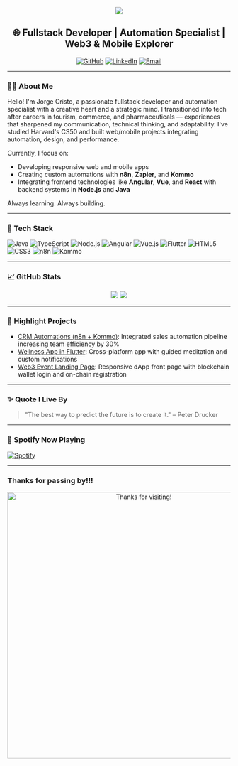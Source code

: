 <!-- Banner Animado -->
<p align="center">
  <img src="https://capsule-render.vercel.app/api?text=Hi%20👋%20I'm%20Jorge%20Cristo!&animation=fadeIn&type=waving&color=0:1F4F4F,100:00CED1&height=100"/>
</p>

<!-- Saudações -->
<h2 align="center">🌐 Fullstack Developer | Automation Specialist | Web3 & Mobile Explorer</h2>

<p align="center">
  <a href="https://github.com/jorgecristo"><img src="https://img.shields.io/github/followers/jorgecristo?label=Followers&style=social" alt="GitHub"></a>
  <a href="https://linkedin.com/in/jorgecristo"><img src="https://img.shields.io/badge/LinkedIn-Profile-0A66C2?style=flat&logo=linkedin" alt="LinkedIn"></a>
  <a href="mailto:jorgecristo@example.com"><img src="https://img.shields.io/badge/Email-Contact%20Me-D14836?style=flat&logo=gmail&logoColor=white" alt="Email"></a>
</p>

---

### 👨‍💻 About Me

Hello! I'm Jorge Cristo, a passionate fullstack developer and automation specialist with a creative heart and a strategic mind. I transitioned into tech after careers in tourism, commerce, and pharmaceuticals — experiences that sharpened my communication, technical thinking, and adaptability. I've studied Harvard's CS50 and built web/mobile projects integrating automation, design, and performance.

Currently, I focus on:
- Developing responsive web and mobile apps
- Creating custom automations with **n8n**, **Zapier**, and **Kommo**
- Integrating frontend technologies like **Angular**, **Vue**, and **React** with backend systems in **Node.js** and **Java**

Always learning. Always building.

---

### 🧠 Tech Stack

![Java](https://img.shields.io/badge/Java-1F4F4F?style=for-the-badge&logo=java&logoColor=white)
![TypeScript](https://img.shields.io/badge/TypeScript-00CED1?style=for-the-badge&logo=typescript&logoColor=white)
![Node.js](https://img.shields.io/badge/Node.js-3CB371?style=for-the-badge&logo=nodedotjs&logoColor=white)
![Angular](https://img.shields.io/badge/Angular-DD0031?style=for-the-badge&logo=angular&logoColor=white)
![Vue.js](https://img.shields.io/badge/Vue.js-35495E?style=for-the-badge&logo=vue.js&logoColor=4FC08D)
![Flutter](https://img.shields.io/badge/Flutter-02569B?style=for-the-badge&logo=flutter&logoColor=white)
![HTML5](https://img.shields.io/badge/HTML5-E34F26?style=for-the-badge&logo=html5&logoColor=white)
![CSS3](https://img.shields.io/badge/CSS3-1572B6?style=for-the-badge&logo=css3&logoColor=white)
![n8n](https://img.shields.io/badge/n8n-A6E3E9?style=for-the-badge&logo=data:image/svg+xml;base64,...)
![Kommo](https://img.shields.io/badge/Kommo-AFEEEE?style=for-the-badge)

---

### 📈 GitHub Stats

<p align="center">
  <img src="https://github-readme-stats.vercel.app/api?username=j-c-fstk-dev&show_icons=true&theme=radical" />
  <img src="https://streak-stats.demolab.com/?user=j-c-fstk-dev&theme=radical" />
</p>

---

### 🔧 Highlight Projects

- [CRM Automations (n8n + Kommo)](https://github.com/jorgecristo/crm-automations): Integrated sales automation pipeline increasing team efficiency by 30%
- [Wellness App in Flutter](https://github.com/jorgecristo/wellness-app): Cross-platform app with guided meditation and custom notifications
- [Web3 Event Landing Page](https://github.com/jorgecristo/web3-landing): Responsive dApp front page with blockchain wallet login and on-chain registration

---

### ✨ Quote I Live By

> "The best way to predict the future is to create it." – Peter Drucker

---

### 🧪 Spotify Now Playing

[![Spotify](https://novatorem.vercel.app/api/spotify)](https://open.spotify.com/user/spotify)

---

### Thanks for passing by!!!

<p align="center">
  <img src="https://i.pinimg.com/originals/90/70/32/9070324cdfc07c68d60eed0c39e77573.gif" width="600px" alt="Thanks for visiting!"/>
</p>


